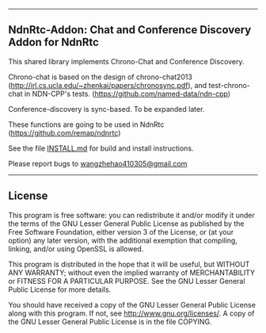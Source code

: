 --------------------------------------------------------------
NdnRtc-Addon:  Chat and Conference Discovery Addon for NdnRtc
--------------------------------------------------------------
This shared library implements Chrono-Chat and Conference Discovery.

Chrono-chat is based on the design of chrono-chat2013 (http://irl.cs.ucla.edu/~zhenkai/papers/chronosync.pdf), and test-chrono-chat in NDN-CPP's tests. (https://github.com/named-data/ndn-cpp)

Conference-discovery is sync-based. To be expanded later.

These functions are going to be used in NdnRtc (https://github.com/remap/ndnrtc)

See the file [INSTALL.md](https://github.com/zhehaowang/ConferenceDiscovery/blob/master/INSTALL.md) for build and install instructions.

Please report bugs to wangzhehao410305@gmail.com

-------
License
-------
This program is free software: you can redistribute it and/or modify
it under the terms of the GNU Lesser General Public License as published by
the Free Software Foundation, either version 3 of the License, or
(at your option) any later version, with the additional exemption that
compiling, linking, and/or using OpenSSL is allowed.

This program is distributed in the hope that it will be useful,
but WITHOUT ANY WARRANTY; without even the implied warranty of
MERCHANTABILITY or FITNESS FOR A PARTICULAR PURPOSE.  See the
GNU Lesser General Public License for more details.

You should have received a copy of the GNU Lesser General Public License
along with this program.  If not, see <http://www.gnu.org/licenses/>.
A copy of the GNU Lesser General Public License is in the file COPYING.
